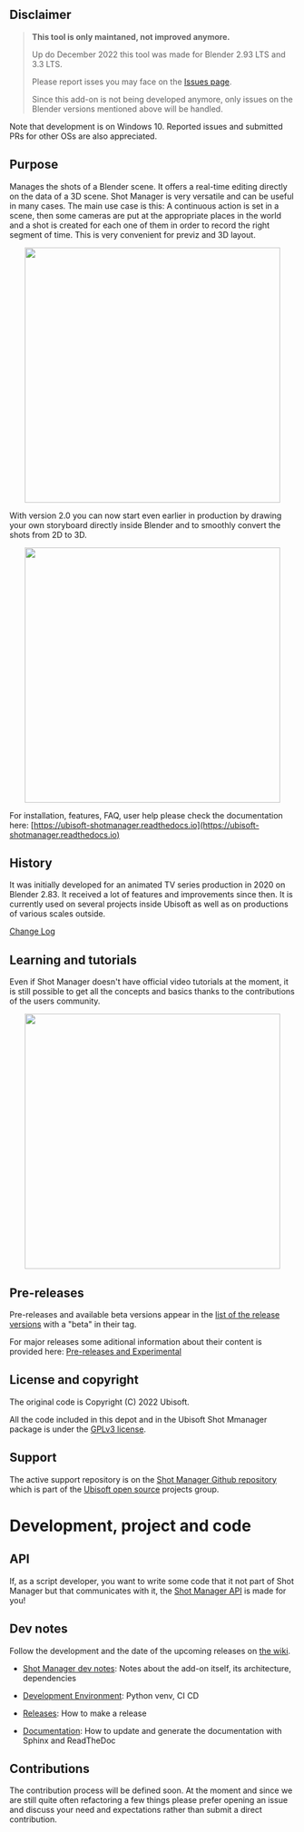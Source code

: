 ## Disclaimer

> **This tool is only maintaned, not improved anymore.**
>
> Up do December 2022 this tool was made for Blender 2.93 LTS and 3.3 LTS.
>
> Please report isses you may face on the [Issues page](https://github.com/ubisoft/shotmanager/issues).
>
> Since this add-on is not being developed anymore, only issues on the Blender versions mentioned above will be handled.


Note that development is on Windows 10. Reported issues and submitted PRs for other OSs are also appreciated.

## Purpose

Manages the shots of a Blender scene. It offers a real-time editing directly on
the data of a 3D scene.
Shot Manager is very versatile and can be useful in many cases.
The main use case is this: A continuous action is set in a scene, then some cameras
are put at the appropriate places in the world and a shot is created for each one of
them in order to record the right segment of time.
This is very convenient for previz and 3D layout.

<p align="center">
  <a href="https://youtu.be/btLygAlD41c" title="Shot Manager - previz in a nutshell" target="_blank">
  <img src="doc/images/Thumbnail_ShotManagerPreviz_WithPlayer.jpg" width="450" />
  </a>
</p>


With version 2.0 you can now start even earlier in production by drawing your own storyboard directly inside Blender
and to smoothly convert the shots from 2D to 3D.

<p align="center">
  <a href="https://youtu.be/UEXOjY5ivkE" title="Consult Ubisoft Shot Manager V2.0 - Storyboarding Teaser" target="_blank">
  <img src="doc/images/Thumbnail_TeaserV2Storyboarding_WithPlayer.jpg" width="450" />
  </a>
</p>



For installation, features, FAQ, user help please check the documentation here: [https://ubisoft-shotmanager.readthedocs.io](https://ubisoft-shotmanager.readthedocs.io)


## History
It was initially developed for an animated TV series production in 2020 on Blender 2.83. It received a lot of features and improvements since then.
It is currently used on several projects inside Ubisoft as well as on productions of various scales outside.

[Change Log](./CHANGELOG.md)


## Learning and tutorials
Even if Shot Manager doesn't have official video tutorials at the moment, it is still possible to get all the concepts and basics
thanks to the contributions of the users community.

<p align="center">
  <a href="https://www.youtube.com/watch?v=8yBjm6ojwe8" title="Blender Livestream : 'Ubisoft Shot Manager' Free Add-on Demo (Previs, Hybrid + Storyboard tools)" target="_blank">
  <img src="doc/images/Thumbnail_ShotManagerLiveDemo_WithPlayer.jpg" width="450" />
  </a>
</p>


## Pre-releases
Pre-releases and available beta versions appear in the [list of the release versions](https://github.com/ubisoft/shotmanager/tags) with a "beta" in their tag.

For major releases some aditional information about their content is provided here: [Pre-releases and Experimental](https://ubisoft-shotmanager.readthedocs.io/en/latest/experimental/experimental.html#experimental)


## License and copyright
The original code is Copyright (C) 2022 Ubisoft.

All the code included in this depot and in the Ubisoft Shot Mmanager package is under the [GPLv3 license](https://www.gnu.org/licenses/gpl-3.0.html).

## Support
The active support repository is on the [Shot Manager Github repository](https://github.com/ubisoft/shotmanager) which is part of the [Ubisoft open source](https://github.com/ubisoft) projects group.


# Development, project and code

## API
If, as a script developer, you want to write some code that it not part of Shot Manager but that communicates with it, the [Shot Manager API](.api/doc/shot_manager_api.md) is made for you!

## Dev notes
Follow the development and the date of the upcoming releases on [the wiki](https://github.com/ubisoft/shotmanager/wiki).


  - [Shot Manager dev notes](./doc/devnotes_addon.md): Notes about the add-on itself, its architecture, dependencies

  - [Development Environment](./doc/development.md): Python venv, CI CD
  - [Releases](./doc/release.md): How to make a release
  - [Documentation](./doc/devdoc.md): How to update and generate the documentation with Sphinx and ReadTheDoc



## Contributions
The contribution process will be defined soon. At the moment and since we are still quite often refactoring a few things please
prefer opening an issue and discuss your need and expectations rather than submit a direct contribution.
